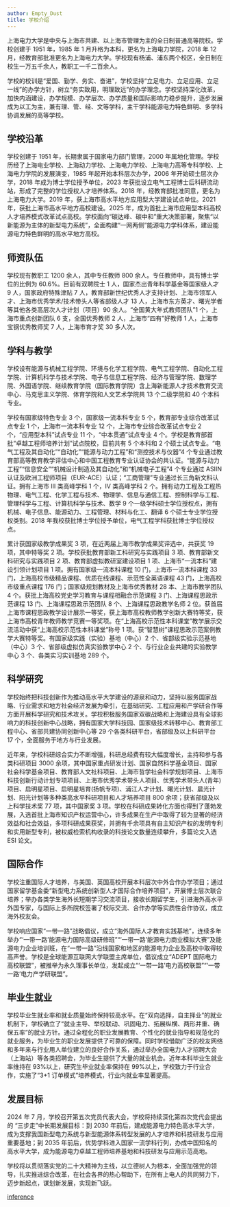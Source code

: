 ```yaml
---
author: Empty_Dust
title: 学校介绍
---
```


上海电力大学是中央与上海市共建、以上海市管理为主的全日制普通高等院校。学校创建于 1951 年，1985 年 1 月升格为本科，更名为上海电力学院，2018 年 12 月，经教育部批准更名为上海电力大学。学校现有杨浦、浦东两个校区，全日制在校生一万五千余人，教职工一千二百余人。

学校的校训是“爱国、勤学、务实、奋进”，学校坚持“立足电力、立足应用、立足一线”的办学方针，树立“务实致用，明理致远”的办学理念。学校坚持深化改革，加快内涵建设，办学规模、办学层次、办学质量和国际影响力稳步提升，逐步发展成为以工为主，兼有理、管、经、文等学科，主干学科能源电力特色鲜明、多学科协调发展的高等学校。

## 学校沿革

学校创建于 1951 年，长期隶属于国家电力部门管理，2000 年属地化管理。学校历经了上海电业学校、上海动力学校、上海电力学校、上海电力高等专科学校、上海电力学院的发展演变，1985 年起开始本科层次办学，2006 年开始硕士层次办学，2018 年成为博士学位授予单位，2023 年获批设立电气工程博士后科研流动站，形成了完整的学位授权人才培养体系。2018 年，经教育部批准同意，更名为上海电力大学。2019 年，获上海市高水平地方应用型大学建设试点单位。2021 年，获批上海市高水平地方高校建设。2025 年，成为首批上海市应用型本科高校人才培养模式改革试点高校。学校面向“碳达峰、碳中和”重大决策部署，聚焦“以新能源为主体的新型电力系统”，全面构建“一网两侧”能源电力学科体系，建设能源电力特色鲜明的高水平地方高校。

## 师资队伍

学校现有教职工 1200 余人，其中专任教师 800 余人。专任教师中，具有博士学位的比例为 60.6%。目前有双聘院士 1 人，国家杰出青年科学基金等国家级人才 9 人，国家政府特殊津贴 7 人，教育部新世纪优秀人才支持计划、上海市领军人才、上海市优秀学术/技术带头人等省部级人才 13 人，上海市东方英才、曙光学者等其他各类高层次人才计划（项目）90 余人。“全国黄大年式教师团队”1 个，上海市重点创新团队 6 支，全国优秀教师 2 人，上海市“四有”好教师 1 人，上海市宝钢优秀教师奖 7 人，上海市育才奖 30 多人次。

## 学科与教学

学校设有能源与机械工程学院、环境与化学工程学院、电气工程学院、自动化工程学院、计算机科学与技术学院、电子与信息工程学院、经济与管理学院、数理学院、外国语学院、继续教育学院（国际教育学院）含上海新能源人才技术教育交流中心、马克思主义学院、体育学院和人文艺术学院共 13 个二级学院和 40 个本科专业。

学校有国家级特色专业 3 个，国家级一流本科专业 5 个，教育部专业综合改革试点专业 1 个，上海市一流本科专业 12 个，上海市专业综合改革试点专业 2 个，“应用型本科”试点专业 11 个，“中本贯通”试点专业 4 个。学校是教育部首批“卓越工程师培养计划”试点院校，目前共有 5 个本科和 2 个硕士试点专业。“电气工程及其自动化”“自动化”“能源与动力工程”和“测控技术与仪器”4 个专业通过教育部高等教育教学评估中心和中国工程教育专业认证协会的共认证。“能源与动力工程”“信息安全”“机械设计制造及其自动化”和“机械电子工程”4 个专业通过 ASIIN 认证及欧洲工程师项目（EUR-ACE）认证；“工商管理”专业通过长三角新文科认证。拥有上海市 III 类高峰学科 1 个，IV 类高峰学科 2 个。拥有动力工程及工程热物理、电气工程、化学工程与技术、物理学、信息与通信工程、控制科学与工程、管理科学与工程、计算机科学与技术、数学 9 个一级学科硕士学位授权点，拥有机械、电子信息、能源动力、工程管理、材料与化工、翻译 6 个硕士专业学位授权类别。2018 年我校获批博士学位授予单位，电气工程学科获批博士学位授权点。

累计获国家级教学成果奖 3 项，在近两届上海市教学成果奖评选中，共获奖 19 项，其中特等奖 2 项。学校获批教育部新工科研究与实践项目 3 项、教育部新文科研究与实践项目 2 项、教育部虚拟教研室建设项目 1 项、上海市“一流本科”建设引领计划项目 1 项。拥有国家级一流本科课程 10 门，上海市一流本科课程 33 门，上海高校市级精品课程、优质在线课程、示范性全英语课程 43 门，上海高校市级重点课程 176 门；国家级规划教材及上海市优秀教材 28 本、上海市教学团队 4 个。获批上海高校党史学习教育与课程相融合示范课程 3 门、上海课程思政示范课程 13 门、上海课程思政示范团队 8 个、上海课程思政教学名师 2 位。获首届上海市课程思政教学设计展示一等奖，获上海市高校教师教学创新大赛特等奖，获上海市高校青年教师教学竞赛一等奖项。在“上海高校示范性本科课堂”教学展示交流活动中获“上海高校示范性本科课堂”称号 1 项。获“智慧树”课程思政示范案例教学大赛特等奖。有国家级实践（实验）基地（中心）2 个、省部级实验示范基地（中心）3 个、省部级虚拟仿真实验教学中心 2 个、与行业企业共建的实验教学中心 3 个、各类实习实训基地 289 个。

## 科学研究

学校始终把科技创新作为推动高水平大学建设的源泉和动力，坚持以服务国家战略、行业需求和地方社会经济发展为牵引，在基础研究、工程应用和产学研合作等方面开展科学研究和技术攻关。学校积极服务国家双碳战略和上海建设具有全球影响力的科技创新中心战略，拥有国家大学科技园、国家级技术转移中心、教育部工程中心、省部共建协同创新中心等 29 个各类科研平台，省部级及以上科研平台 17 个，全面服务于地方与行业发展。

近年来，学校科研综合实力不断增强，科研总经费有较大幅度增长，主持和参与各类科研项目 3000 余项，其中国家重点研发计划、国家自然科学基金项目、国家社会科学基金项目、教育部人文社科项目、上海市哲学社会科学规划项目、上海市科技创新行动计划专项项目、上海市优秀学术带头人项目、优秀学术带头人(青年)项目、启明星项目、启明星培育(扬帆专项)、浦江人才计划、曙光计划、晨光计划、阳光计划等多种类高水平科研项目和人才培养项目 800 余项；获省部级及以上科学技术奖 77 项，其中国家奖 3 项。学校在科研成果转化方面也得到了蓬勃发展，入选首批上海市知识产权运营中心，许多成果在生产中取得了较为显著的经济效益和社会效益，多项科研成果获奖，并拥有千余项具有自主知识产权的发明专利和实用新型专利，被权威检索机构收录的科技论文数量连续攀升，多篇论文入选 ESI 论文。

## 国际合作

学校注重国际人才培养，与美国、英国高校开展本科层次中外合作办学项目；通过国家留学基金委“新型电力系统创新型人才国际合作培养项目”，开展博士层次联合培养；举办各类学生海外长短期学习交流项目，接收长期留学生，引进海外高水平外国专家，与国际上多所院校签署了校际交流、合作办学等实质性合作协议，成立海外校友会。

学校响应国家“一带一路”战略倡议，成立“海外国际人才教育实践基地”，连续多年举办“‘一带一路’能源电力国际高级研修班”“‘一带一路’能源电力商业模拟大赛”及能源电力企业培训班，在“一带一路”沿线国家和地区的能源电力企业及高校中取得较高声誉。学校是全球能源互联网大学联盟主席单位，倡议成立“ADEPT 国际电力高校联盟”，被推举为永久理事长单位，发起成立“‘一带一路’电力高校联盟”“‘一带一路’电力产学研联盟”。

## 毕业生就业

学校毕业生就业率和就业质量始终保持较高水平。在“双向选择，自主择业”的就业机制下，学校确立了“就业主导、举校联动、巩固电力、拓展纵横、两形并重、确保五率”的就业方针。通过全程化的职业发展教育、个性化的就业指导和规范化的就业服务，为毕业生的职业发展提供了可靠的保障。同时学校借助广泛的校友网络和多年来与行业用人单位建立的良好合作关系，通过举办全国电力人才招聘大会（上海站）等各类招聘会，为毕业生提供了大量的就业机会。近年本科毕业生就业率维持在 93%以上，研究生毕业就业率保持在 99%以上，学校致力于行业合作，实施了“3+1 订单模式”培养模式，行业内就业率显著提高。

## 发展目标

2024 年 7 月，学校召开第五次党员代表大会，学校将持续深化第四次党代会提出的 “三步走”中长期发展目标：到 2030 年前后，建成能源电力特色高水平大学，成为支撑我国新型电力系统与新型能源体系转型发展的人才培养和科技研发与应用重要基地；到 2035 年前后，优势学科进入国家一流学科行列，办成中国知名的高水平大学，成为能源电力卓越工程师培养基地和科技研发与应用示范高地。

学校将以贯彻落实党的二十大精神为主线，以立德树人为根本，全面加强党的领导，扎实推进综合改革，在社会各界的热心帮助下，在所有上电人的共同努力下，迈步新起点，谋划新发展，实现新飞跃。

[inference](https://www.shiep.edu.cn/about_suep/list.htm)

